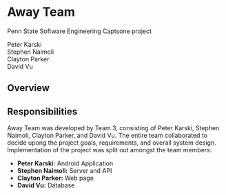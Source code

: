 # Away Team
Penn State Software Engineering Captsone project

Peter Karski  
Stephen Naimoli  
Clayton Parker  
David Vu  


## Overview


## Responsibilities
Away Team was developed by Team 3, consisting of Peter Karski, Stephen Naimoli, Clayton Parker, and David Vu.  The entire team collaborated to decide upong the project goals, requirements, and overall system design.  Implementation of the project was split out amongst the team members:
- **Peter Karski:** Android Application
- **Stephen Naimoli:** Server and API
- **Clayton Parker:** Web page
- **David Vu:** Database